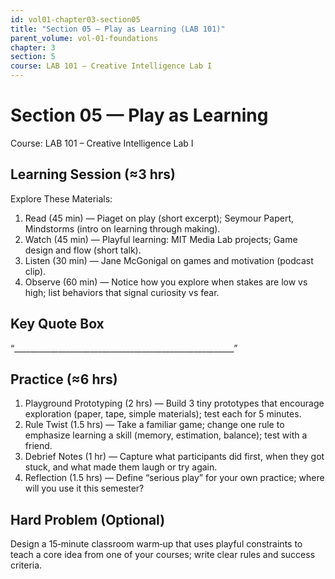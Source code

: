 ```yaml
---
id: vol01-chapter03-section05
title: "Section 05 — Play as Learning (LAB 101)"
parent_volume: vol-01-foundations
chapter: 3
section: 5
course: LAB 101 – Creative Intelligence Lab I
---
```


# Section 05 — Play as Learning
Course: LAB 101 – Creative Intelligence Lab I

## Learning Session (≈3 hrs)
Explore These Materials:
1. Read (45 min) — Piaget on play (short excerpt); Seymour Papert, Mindstorms (intro on learning through making).  
2. Watch (45 min) — Playful learning: MIT Media Lab projects; Game design and flow (short talk).  
3. Listen (30 min) — Jane McGonigal on games and motivation (podcast clip).  
4. Observe (60 min) — Notice how you explore when stakes are low vs high; list behaviors that signal curiosity vs fear.

## Key Quote Box
“_______________________________________________________”

## Practice (≈6 hrs)
1. Playground Prototyping (2 hrs) — Build 3 tiny prototypes that encourage exploration (paper, tape, simple materials); test each for 5 minutes.  
2. Rule Twist (1.5 hrs) — Take a familiar game; change one rule to emphasize learning a skill (memory, estimation, balance); test with a friend.  
3. Debrief Notes (1 hr) — Capture what participants did first, when they got stuck, and what made them laugh or try again.  
4. Reflection (1.5 hrs) — Define “serious play” for your own practice; where will you use it this semester?

## Hard Problem (Optional)
Design a 15‑minute classroom warm‑up that uses playful constraints to teach a core idea from one of your courses; write clear rules and success criteria.
